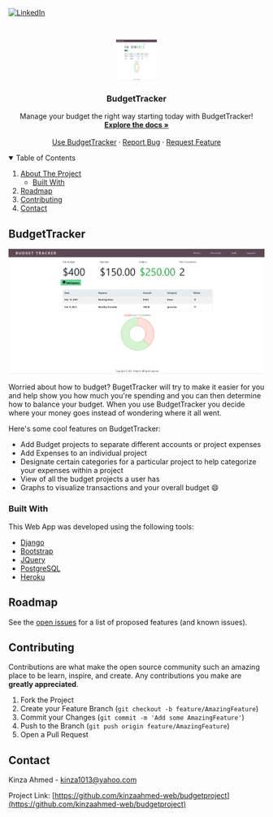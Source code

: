 <!-- [![Build Status][build-shield]][build-url]-->
[![LinkedIn][linkedin-shield]][linkedin-url]


<!-- PROJECT LOGO -->
<br />
<p align="center">
  <a href="https://github.com/kinzaahmed-web/budgetproject">
    <img src="images/Screenshot.png" alt="Logo" width="80" height="80">
  </a>

  <h3 align="center">BudgetTracker</h3>

  <p align="center">
    Manage your budget the right way starting today with BudgetTracker!
    <br />
    <a href="https://github.com/kinzaahmed-web/budgetproject"><strong>Explore the docs »</strong></a>
    <br />
    <br />
    <a href="https://my-budgettracker.herokuapp.com/">Use BudgetTracker</a>
    ·
    <a href="https://github.com/kinzaahmed-web/budgetproject/issues">Report Bug</a>
    ·
    <a href="https://github.com/kinzaahmed-web/budgetproject/issues">Request Feature</a>
  </p>
</p>



<!-- TABLE OF CONTENTS -->
<details open="open">
  <summary>Table of Contents</summary>
  <ol>
    <li>
      <a href="#about-the-project">About The Project</a>
      <ul>
        <li><a href="#built-with">Built With</a></li>
      </ul>
    </li>
    <li><a href="#roadmap">Roadmap</a></li>
    <li><a href="#contributing">Contributing</a></li>
    <li><a href="#contact">Contact</a></li>
  </ol>
</details>



<!-- ABOUT THE PROJECT -->
## BudgetTracker

[![Product Name Screen Shot][product-screenshot]](https://example.com)

Worried about how to budget? BugetTracker will try to make it easier for you and help show you how much you're spending and you can then determine how to balance your budget. When you use BudgetTracker you decide where your money goes instead of wondering where it all went.

Here's some cool features on BudgetTracker:
* Add Budget projects to separate different accounts or project expenses
* Add Expenses to an individual project
* Designate certain categories for a particular project to help categorize your expenses within a project
* View of all the budget projects a user has
* Graphs to visualize transactions and your overall budget :smile:

### Built With

This Web App was developed using the following tools: 

* [Django](https://www.youtube.com/playlist?list=PL-osiE80TeTtoQCKZ03TU5fNfx2UY6U4p)
* [Bootstrap](https://getbootstrap.com)
* [JQuery](https://jquery.com)
* [PostgreSQL](https://www.postgresql.org/)
* [Heroku](https://www.heroku.com/)


<!-- ROADMAP -->
## Roadmap

See the [open issues](https://github.com/kinzaahmed/budgetproject/issues) for a list of proposed features (and known issues).



<!-- CONTRIBUTING -->
## Contributing

Contributions are what make the open source community such an amazing place to be learn, inspire, and create. Any contributions you make are **greatly appreciated**.

1. Fork the Project
2. Create your Feature Branch (`git checkout -b feature/AmazingFeature`)
3. Commit your Changes (`git commit -m 'Add some AmazingFeature'`)
4. Push to the Branch (`git push origin feature/AmazingFeature`)
5. Open a Pull Request



<!-- CONTACT -->
## Contact

Kinza Ahmed  - kinza1013@yahoo.com

Project Link: [https://github.com/kinzaahmed-web/budgetproject](https://github.com/kinzaahmed-web/budgetproject)


<!-- MARKDOWN LINKS & IMAGES -->
[linkedin-shield]: https://img.shields.io/badge/-LinkedIn-black.svg?style=for-the-badge&logo=linkedin&colorB=555
[linkedin-url]: https://linkedin.com/in/kinzaahmed/
[product-screenshot]: images/Screenshot.png
 
